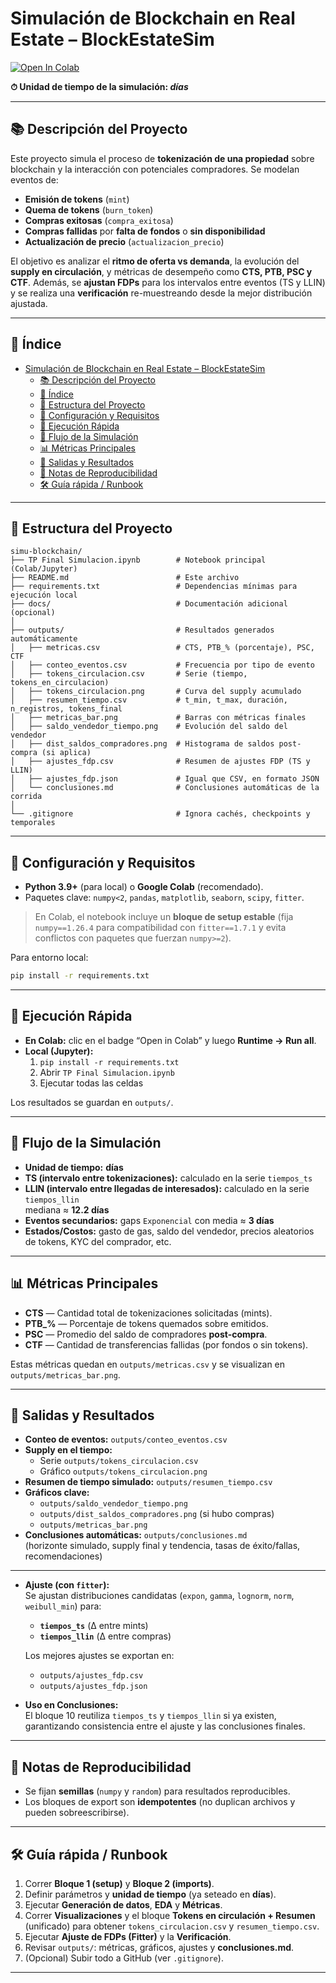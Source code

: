 # Simulación de Blockchain en Real Estate – BlockEstateSim

[![Open In Colab](https://colab.research.google.com/assets/colab-badge.svg)](https://colab.research.google.com/github/juliadp/simu-blockchain/blob/main/TP%20Final%20Simulacion.ipynb)

**⏱ Unidad de tiempo de la simulación: _días_**

---

## 📚 Descripción del Proyecto
Este proyecto simula el proceso de **tokenización de una propiedad** sobre blockchain y la interacción con potenciales compradores. Se modelan eventos de:
- **Emisión de tokens** (`mint`)
- **Quema de tokens** (`burn_token`)
- **Compras exitosas** (`compra_exitosa`)
- **Compras fallidas** por **falta de fondos** o **sin disponibilidad**
- **Actualización de precio** (`actualizacion_precio`)

El objetivo es analizar el **ritmo de oferta vs demanda**, la evolución del **supply en circulación**, y métricas de desempeño como **CTS, PTB, PSC y CTF**. Además, se **ajustan FDPs** para los intervalos entre eventos (TS y LLIN) y se realiza una **verificación** re-muestreando desde la mejor distribución ajustada.

---

## 📑 Índice
- [Simulación de Blockchain en Real Estate – BlockEstateSim](#simulación-de-blockchain-en-real-estate--blockestatesim)
  - [📚 Descripción del Proyecto](#-descripción-del-proyecto)
  - [📑 Índice](#-índice)
  - [📂 Estructura del Proyecto](#-estructura-del-proyecto)
  - [🧩 Configuración y Requisitos](#-configuración-y-requisitos)
  - [🚀 Ejecución Rápida](#-ejecución-rápida)
  - [🔁 Flujo de la Simulación](#-flujo-de-la-simulación)
  - [📊 Métricas Principales](#-métricas-principales)
  - [🧾 Salidas y Resultados](#-salidas-y-resultados)
  - [🎯 Notas de Reproducibilidad](#-notas-de-reproducibilidad)
  - [🛠 Guía rápida / Runbook](#-guía-rápida--runbook)

---

## 📂 Estructura del Proyecto
```
simu-blockchain/
├── TP Final Simulacion.ipynb        # Notebook principal (Colab/Jupyter)
├── README.md                        # Este archivo
├── requirements.txt                 # Dependencias mínimas para ejecución local
├── docs/                            # Documentación adicional (opcional)
│
├── outputs/                         # Resultados generados automáticamente
│   ├── metricas.csv                 # CTS, PTB_% (porcentaje), PSC, CTF
│   ├── conteo_eventos.csv           # Frecuencia por tipo de evento
│   ├── tokens_circulacion.csv       # Serie (tiempo, tokens_en_circulacion)
│   ├── tokens_circulacion.png       # Curva del supply acumulado
│   ├── resumen_tiempo.csv           # t_min, t_max, duración, n_registros, tokens_final
│   ├── metricas_bar.png             # Barras con métricas finales
│   ├── saldo_vendedor_tiempo.png    # Evolución del saldo del vendedor
│   ├── dist_saldos_compradores.png  # Histograma de saldos post-compra (si aplica)
│   ├── ajustes_fdp.csv              # Resumen de ajustes FDP (TS y LLIN)
│   ├── ajustes_fdp.json             # Igual que CSV, en formato JSON
│   └── conclusiones.md              # Conclusiones automáticas de la corrida
│
└── .gitignore                       # Ignora cachés, checkpoints y temporales
```

---

## 🧩 Configuración y Requisitos
- **Python 3.9+** (para local) o **Google Colab** (recomendado).
- Paquetes clave: `numpy<2`, `pandas`, `matplotlib`, `seaborn`, `scipy`, `fitter`.

> En Colab, el notebook incluye un **bloque de setup estable** (fija `numpy==1.26.4` para compatibilidad con `fitter==1.7.1` y evita conflictos con paquetes que fuerzan `numpy>=2`).

Para entorno local:
```bash
pip install -r requirements.txt
```

---

## 🚀 Ejecución Rápida
- **En Colab:** clic en el badge “Open in Colab” y luego **Runtime → Run all**.  
- **Local (Jupyter):**
  1) `pip install -r requirements.txt`  
  2) Abrir `TP Final Simulacion.ipynb`  
  3) Ejecutar todas las celdas  

Los resultados se guardan en `outputs/`.

---

## 🔁 Flujo de la Simulación
- **Unidad de tiempo:** **días**  
- **TS (intervalo entre tokenizaciones):** calculado en la serie `tiempos_ts`  
- **LLIN (intervalo entre llegadas de interesados):** calculado en la serie `tiempos_llin`  
mediana ≈ **12.2 días**  
- **Eventos secundarios:** gaps `Exponencial` con media ≈ **3 días**  
- **Estados/Costos:** gasto de gas, saldo del vendedor, precios aleatorios de tokens, KYC del comprador, etc.

---

## 📊 Métricas Principales
- **CTS** — Cantidad total de tokenizaciones solicitadas (mints).  
- **PTB_%** — Porcentaje de tokens quemados sobre emitidos.  
- **PSC** — Promedio del saldo de compradores **post-compra**.  
- **CTF** — Cantidad de transferencias fallidas (por fondos o sin tokens).  

Estas métricas quedan en `outputs/metricas.csv` y se visualizan en `outputs/metricas_bar.png`.

---

## 🧾 Salidas y Resultados
- **Conteo de eventos:** `outputs/conteo_eventos.csv`  
- **Supply en el tiempo:**  
  - Serie `outputs/tokens_circulacion.csv`  
  - Gráfico `outputs/tokens_circulacion.png`  
- **Resumen de tiempo simulado:** `outputs/resumen_tiempo.csv`  
- **Gráficos clave:**  
  - `outputs/saldo_vendedor_tiempo.png`  
  - `outputs/dist_saldos_compradores.png` (si hubo compras)  
  - `outputs/metricas_bar.png`  
- **Conclusiones automáticas:** `outputs/conclusiones.md`  
  (horizonte simulado, supply final y tendencia, tasas de éxito/fallas, recomendaciones)

---

- **Ajuste (con `fitter`):**  
  Se ajustan distribuciones candidatas (`expon`, `gamma`, `lognorm`, `norm`, `weibull_min`) para:
  - **`tiempos_ts`** (Δ entre mints)  
  - **`tiempos_llin`** (Δ entre compras)  

  Los mejores ajustes se exportan en:
  - `outputs/ajustes_fdp.csv`  
  - `outputs/ajustes_fdp.json`

- **Uso en Conclusiones:**  
  El bloque 10 reutiliza `tiempos_ts` y `tiempos_llin` si ya existen, garantizando consistencia entre el ajuste y las conclusiones finales.

---

## 🎯 Notas de Reproducibilidad
- Se fijan **semillas** (`numpy` y `random`) para resultados reproducibles.  
- Los bloques de export son **idempotentes** (no duplican archivos y pueden sobreescribirse).  

---

## 🛠 Guía rápida / Runbook
1. Correr **Bloque 1 (setup)** y **Bloque 2 (imports)**.  
2. Definir parámetros y **unidad de tiempo** (ya seteado en **días**).  
3. Ejecutar **Generación de datos**, **EDA** y **Métricas**.  
4. Correr **Visualizaciones** y el bloque **Tokens en circulación + Resumen** (unificado) para obtener `tokens_circulacion.csv` y `resumen_tiempo.csv`.  
5. Ejecutar **Ajuste de FDPs (Fitter)** y la **Verificación**.  
6. Revisar `outputs/`: métricas, gráficos, ajustes y **conclusiones.md**.  
7. (Opcional) Subir todo a GitHub (ver `.gitignore`).  

---